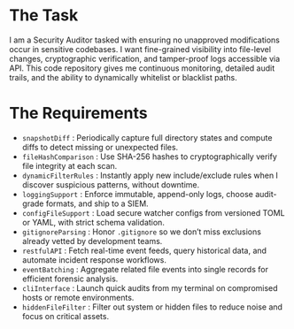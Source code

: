 # The Task

I am a Security Auditor tasked with ensuring no unapproved modifications occur in sensitive codebases. I want fine-grained visibility into file-level changes, cryptographic verification, and tamper-proof logs accessible via API. This code repository gives me continuous monitoring, detailed audit trails, and the ability to dynamically whitelist or blacklist paths.

# The Requirements

* `snapshotDiff`       : Periodically capture full directory states and compute diffs to detect missing or unexpected files.
* `fileHashComparison` : Use SHA-256 hashes to cryptographically verify file integrity at each scan.
* `dynamicFilterRules` : Instantly apply new include/exclude rules when I discover suspicious patterns, without downtime.
* `loggingSupport`     : Enforce immutable, append-only logs, choose audit-grade formats, and ship to a SIEM.
* `configFileSupport`  : Load secure watcher configs from versioned TOML or YAML, with strict schema validation.
* `gitignoreParsing`   : Honor `.gitignore` so we don’t miss exclusions already vetted by development teams.
* `restfulAPI`         : Fetch real-time event feeds, query historical data, and automate incident response workflows.
* `eventBatching`      : Aggregate related file events into single records for efficient forensic analysis.
* `cliInterface`       : Launch quick audits from my terminal on compromised hosts or remote environments.
* `hiddenFileFilter`   : Filter out system or hidden files to reduce noise and focus on critical assets.

